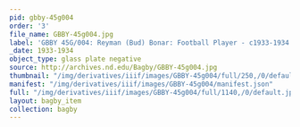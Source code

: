 ```yaml
---
pid: gbby-45g004
order: '3'
file_name: GBBY-45g004.jpg
label: 'GBBY 45G/004: Reyman (Bud) Bonar: Football Player - c1933-1934'
_date: 1933-1934
object_type: glass plate negative
source: http://archives.nd.edu/Bagby/GBBY-45g004.jpg
thumbnail: "/img/derivatives/iiif/images/GBBY-45g004/full/250,/0/default.jpg"
manifest: "/img/derivatives/iiif/images/GBBY-45g004/manifest.json"
full: "/img/derivatives/iiif/images/GBBY-45g004/full/1140,/0/default.jpg"
layout: bagby_item
collection: bagby
---
```

